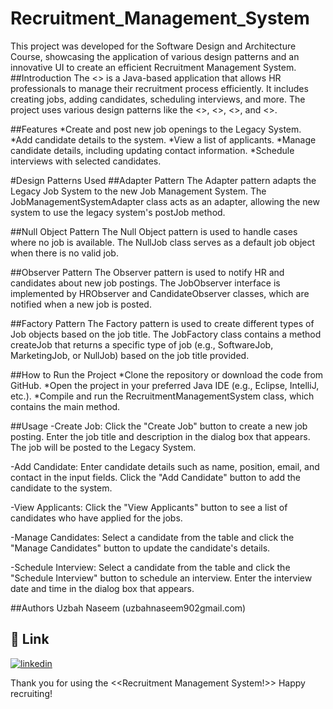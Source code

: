 # Recruitment_Management_System
This project was developed for the Software Design and Architecture Course, showcasing the application of various design patterns and an innovative UI to create an efficient Recruitment Management System.
##Introduction
The <<Recruitment Management System>> is a Java-based application that allows HR professionals to manage their recruitment process efficiently. It includes creating jobs, adding candidates, scheduling interviews, and more. The project uses various design patterns like the <<Adapter pattern>>, <<Null Object pattern>>, <<Observer pattern>>, and <<Factory pattern>>.

##Features
*Create and post new job openings to the Legacy System.
*Add candidate details to the system.
*View a list of applicants.
*Manage candidate details, including updating contact information.
*Schedule interviews with selected candidates.

#Design Patterns Used
##Adapter Pattern
The Adapter pattern adapts the Legacy Job System to the new Job Management System. The JobManagementSystemAdapter class acts as an adapter, allowing the new system to use the legacy system's postJob method.

##Null Object Pattern
The Null Object pattern is used to handle cases where no job is available. The NullJob class serves as a default job object when there is no valid job.

##Observer Pattern
The Observer pattern is used to notify HR and candidates about new job postings. The JobObserver interface is implemented by HRObserver and CandidateObserver classes, which are notified when a new job is posted.

##Factory Pattern
The Factory pattern is used to create different types of Job objects based on the job title. The JobFactory class contains a method createJob that returns a specific type of job (e.g., SoftwareJob, MarketingJob, or NullJob) based on the job title provided.

##How to Run the Project
*Clone the repository or download the code from GitHub.
*Open the project in your preferred Java IDE (e.g., Eclipse, IntelliJ, etc.).
*Compile and run the RecruitmentManagementSystem class, which contains the main method.

##Usage
-Create Job: Click the "Create Job" button to create a new job posting. Enter the job title and description in the dialog box that appears. The job will be posted to the Legacy System.

-Add Candidate: Enter candidate details such as name, position, email, and contact in the input fields. Click the "Add Candidate" button to add the candidate to the system.

-View Applicants: Click the "View Applicants" button to see a list of candidates who have applied for the jobs.

-Manage Candidates: Select a candidate from the table and click the "Manage Candidates" button to update the candidate's details.

-Schedule Interview: Select a candidate from the table and click the "Schedule Interview" button to schedule an interview. Enter the interview date and time in the dialog box that appears.

##Authors
Uzbah Naseem (uzbahnaseem902gmail.com) 

## 🔗 Link
[![linkedin](https://img.shields.io/badge/linkedin-0A66C2?style=for-the-badge&logo=linkedin&logoColor=white)](https://www.linkedin.com/in/uzbah-naseem-44126a247)


Thank you for using the <<Recruitment Management System!>> Happy recruiting!
